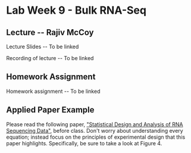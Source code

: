 # Lab Week 9 - Bulk RNA-Seq

## Lecture -- Rajiv McCoy

Lecture Slides -- To be linked

Recording of lecture -- To be linked

## Homework Assignment

Homework assignment -- To be linked

## Applied Paper Example

Please read the following paper, ["Statistical Design and Analysis of RNA Sequencing Data"](https://www.ncbi.nlm.nih.gov/pmc/articles/PMC2881125/), before class. Don't worry about understanding every equation; instead focus on the principles of experimental design that this paper highlights. Specifically, be sure to take a look at Figure 4.
